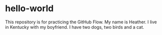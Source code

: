 # hello-world
This repository is for practicing the GitHub Flow.
My name is Heather. I live in Kentucky with my boyfriend. I have two dogs, two birds and a cat. 

